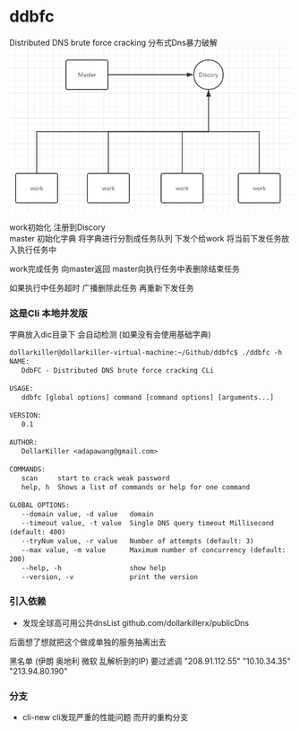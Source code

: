 # ddbfc
Distributed DNS brute force cracking   分布式Dns暴力破解
![Master](./README/master.png)

work初始化 注册到Discory    
master 初始化字典  将字典进行分割成任务队列  下发个给work  将当前下发任务放入执行任务中

work完成任务 向master返回   master向执行任务中表删除结束任务

如果执行中任务超时  广播删除此任务 再重新下发任务

### 这是Cli 本地并发版
字典放入dic目录下 会自动检测 (如果没有会使用基础字典)

``` 
dollarkiller@dollarkiller-virtual-machine:~/Github/ddbfc$ ./ddbfc -h
NAME:
   DdbFC - Distributed DNS brute force cracking CLi

USAGE:
   ddbfc [global options] command [command options] [arguments...]

VERSION:
   0.1

AUTHOR:
   DollarKiller <adapawang@gmail.com>

COMMANDS:
   scan     start to crack weak password
   help, h  Shows a list of commands or help for one command

GLOBAL OPTIONS:
   --domain value, -d value   domain
   --timeout value, -t value  Single DNS query timeout Millisecond (default: 400)
   --tryNum value, -r value   Number of attempts (default: 3)
   --max value, -m value      Maximum number of concurrency (default: 200)
   --help, -h                 show help
   --version, -v              print the version
```

### 引入依赖
- 发现全球高可用公共dnsList  github.com/dollarkillerx/publicDns

后面想了想就把这个做成单独的服务抽离出去

黑名单 (伊朗  奥地利 微软 乱解析到的IP)  要过滤调
"208.91.112.55"  "10.10.34.35"  "213.94.80.190"

### 分支
- cli-new  cli发现严重的性能问题 而开的重构分支